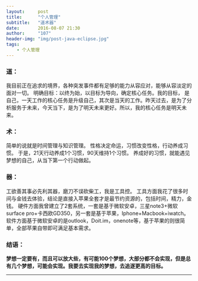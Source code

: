 ```yaml
---
layout:     post
title:      "个人管理"
subtitle:   "道术器"
date:       2016-08-07 21:30
author:     "107"
header-img: "img/post-java-eclipse.jpg"
tags:
	- 个人管理
---
```


### 道：

我目前正在追求的境界，各种突发事件都有足够的能力从容应对，能够从容淡定的面对一切。
明确目标：以终为始，以目标为导向，确定核心任务。我的目标， 是自己，一天工作的核心任务是升级自己，其次是当天的工作。昨天过去，是为了分析服务于未来，今天当下，是为了明天未来更好。所以，我的核心任务是明天未来。

### 术：

简单的说就是时间管理与知识管理。
性格决定命运，习惯改变性格，行动养成习惯。
于是，21天行动养成1个习惯，90天维持1个习惯。
养成好的习惯，就能遇见梦想的自己，从当下第一个行动做起。

### 器：

工欲善其事必先利其器，磨刀不误砍柴工，我是工具控。
工具方面我花了很多时间与金钱去体验，结论是直接入苹果全套才是最节约资源的，包括时间，精力，金钱。
硬件方面我曾建立了2套系统，一套是基于微软安卓，三星note3+微软surface pro+卡西欧GD350，另一套是基于苹果，Iphone+Macbook+iwatch。
软件方面基于微软安卓的是outlook，Doit.im，onenote等，基于苹果的则很简单，全部苹果自带即可满足基本需求。

### 结语：

**梦想一定要有，而且可以放大些，有可能100个梦想，大部分都不会实现，但是总有几个梦想，可能会实现。我要去实现我的梦想，去追逐更高的目标。**


---

